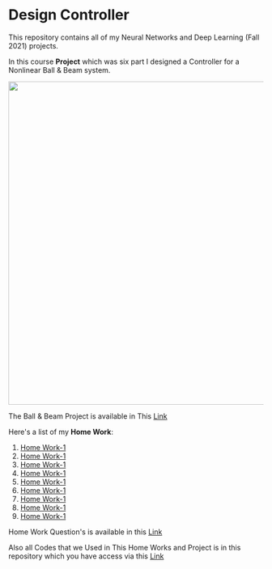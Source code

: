 # Design Controller
This repository contains all of my Neural Networks and Deep Learning (Fall 2021) projects. 

In this course **Project** which was six part I designed a Controller for a Nonlinear Ball & Beam system.
<p align="center">
    <img src="https://ctms.engin.umich.edu/CTMS/Content/BallBeam/System/Modeling/figures/bb2.png" width="640"\>
</p>

The Ball & Beam Project is available in This [Link](https://github.com/amirhosein-ziaei/Controller_Design_Course/tree/main/Project) 

Here's a list of my **Home Work**:
1. [Home Work-1](https://github.com/amirhosein-ziaei/Controller_Design_Course/tree/main/Home%20works/HW_1) 
2. [Home Work-1](https://github.com/amirhosein-ziaei/Controller_Design_Course/tree/main/Home%20works/HW_2) 
3. [Home Work-1](https://github.com/amirhosein-ziaei/Controller_Design_Course/tree/main/Home%20works/HW_3) 
4. [Home Work-1](https://github.com/amirhosein-ziaei/Controller_Design_Course/tree/main/Home%20works/HW_4) 
5. [Home Work-1](https://github.com/amirhosein-ziaei/Controller_Design_Course/tree/main/Home%20works/HW_5) 
6. [Home Work-1](https://github.com/amirhosein-ziaei/Controller_Design_Course/tree/main/Home%20works/HW_6) 
7. [Home Work-1](https://github.com/amirhosein-ziaei/Controller_Design_Course/tree/main/Home%20works/HW_7) 
8. [Home Work-1](https://github.com/amirhosein-ziaei/Controller_Design_Course/tree/main/Home%20works/HW_8) 
9. [Home Work-1](https://github.com/amirhosein-ziaei/Controller_Design_Course/tree/main/Home%20works/HW_9) 

Home Work Question's is available in this [Link](https://github.com/amirhosein-ziaei/Controller_Design_Course/tree/main/Home%20works/Home_Works%20Question) 

Also all Codes that we Used in This Home Works and Project is in this repository which you have access via this [Link](https://github.com/amirhosein-ziaei/Controller_Design_Course/tree/main/codes) 
